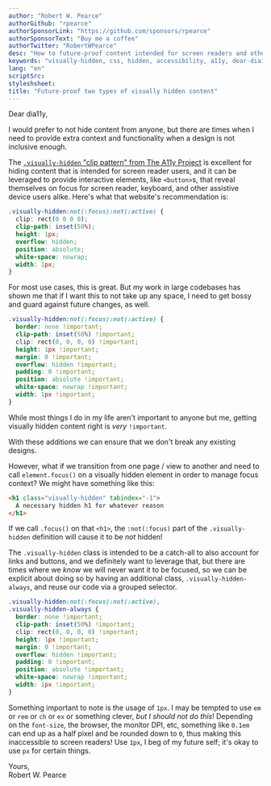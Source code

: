 ```yaml
---
author: "Robert W. Pearce"
authorGithub: "rpearce"
authorSponsorLink: "https://github.com/sponsors/rpearce"
authorSponsorText: "Buy me a coffee"
authorTwitter: "RobertWPearce"
desc: "How to future-proof content intended for screen readers and other assistive devices"
keywords: "visually-hidden, css, hidden, accessibility, a11y, dear-dia11y"
lang: "en"
scriptSrc:
styleshsheet:
title: "Future-proof two types of visually hidden content"
---
```


Dear dia11y,

I would prefer to not hide content from anyone, but there are times when I need to provide extra context and functionality when a design is not inclusive enough.

The [`.visually-hidden` "clip pattern" from The A11y Project](https://www.a11yproject.com/posts/2013-01-11-how-to-hide-content/) is excellent for hiding content that is intended for screen reader users, and it can be leveraged to provide interactive elements, like `<button>`s, that reveal themselves on focus for screen reader, keyboard, and other assistive device users alike. Here's what that website's recommendation is:

```css
.visually-hidden:not(:focus):not(:active) {
  clip: rect(0 0 0 0);
  clip-path: inset(50%);
  height: 1px;
  overflow: hidden;
  position: absolute;
  white-space: nowrap;
  width: 1px;
}
```

For most use cases, this is great. But my work in large codebases has shown me that if I want this to not take up any space, I need to get bossy and guard against future changes, as well.

```css
.visually-hidden:not(:focus):not(:active) {
  border: none !important;
  clip-path: inset(50%) !important;
  clip: rect(0, 0, 0, 0) !important;
  height: 1px !important;
  margin: 0 !important;
  overflow: hidden !important;
  padding: 0 !important;
  position: absolute !important;
  white-space: nowrap !important;
  width: 1px !important;
}
```

While most things I do in my life aren't important to anyone but me, getting visually hidden content right is _very_ `!important`.

With these additions we can ensure that we don't break any existing designs.

However, what if we transition from one page / view to another and need to call `element.focus()` on a visually hidden element in order to manage focus context?  We might have something like this:

```html
<h1 class="visually-hidden" tabindex="-1">
  A necessary hidden h1 for whatever reason
</h1>
```

If we call `.focus()` on that `<h1>`, the `:not(:focus)` part of the `.visually-hidden` definition will cause it to be _not_ hidden!

The `.visually-hidden` class is intended to be a catch-all to also account for links and buttons, and we definitely want to leverage that, but there are times where we _know_ we will never want it to be focused, so we can be explicit about doing so by having an additional class, `.visually-hidden-always`, and reuse our code via a grouped selector.

```css
.visually-hidden:not(:focus):not(:active),
.visually-hidden-always {
  border: none !important;
  clip-path: inset(50%) !important;
  clip: rect(0, 0, 0, 0) !important;
  height: 1px !important;
  margin: 0 !important;
  overflow: hidden !important;
  padding: 0 !important;
  position: absolute !important;
  white-space: nowrap !important;
  width: 1px !important;
}
```

Something important to note is the usage of `1px`. I may be tempted to use `em` or `rem` or `ch` or `ex` or something clever, _but I should not do this_!  Depending on the `font-size`, the browser, the monitor DPI, etc, something like `0.1em` can end up as a half pixel and be rounded down to `0`, thus making this inaccessible to screen readers! Use `1px`, I beg of my future self; it's okay to use `px` for certain things.

Yours,<br />
Robert W. Pearce
